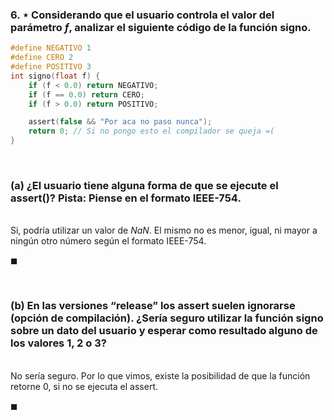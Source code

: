 ### 6. ⋆ Considerando que el usuario controla el valor del parámetro *f*, analizar el siguiente código de la función signo.

```c
#define NEGATIVO 1
#define CERO 2
#define POSITIVO 3
int signo(float f) {
    if (f < 0.0) return NEGATIVO;
    if (f == 0.0) return CERO;
    if (f > 0.0) return POSITIVO;

    assert(false && "Por aca no paso nunca");
    return 0; // Si no pongo esto el compilador se queja =(
}
```

<br>

### (a) ¿El usuario tiene alguna forma de que se ejecute el assert()? Pista: Piense en el formato IEEE-754.

\
Si, podría utilizar un valor de *NaN*. El mismo no es menor, igual, ni mayor a ningún otro número según el formato IEEE-754. 

$\blacksquare$


<br>

### (b) En las versiones “release” los assert suelen ignorarse (opción de compilación). ¿Sería seguro utilizar la función signo sobre un dato del usuario y esperar como resultado alguno de los valores 1, 2 o 3?

\
No sería seguro. Por lo que vimos, existe la posibilidad de que la función retorne $0$, si no se ejecuta el assert.

$\blacksquare$
